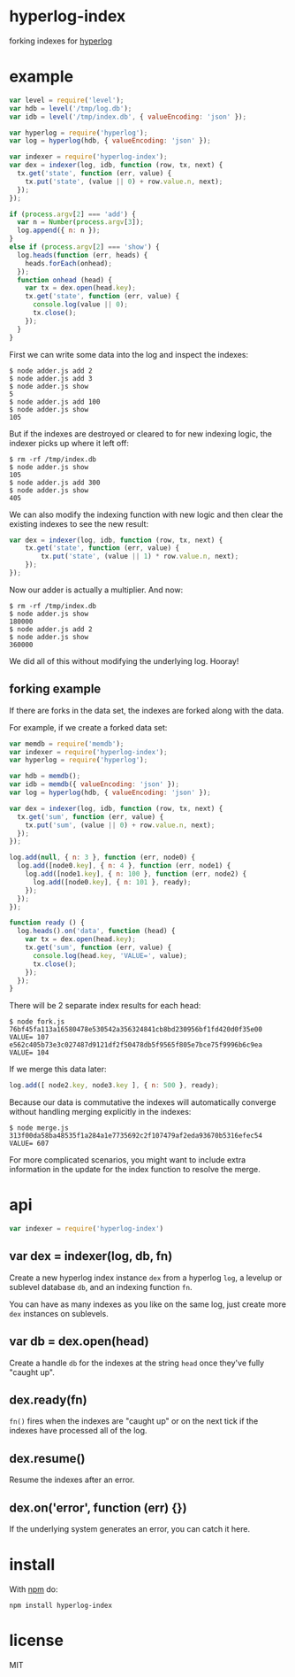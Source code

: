 # hyperlog-index

forking indexes for [hyperlog](https://npmjs.com/package/hyperlog)

# example

``` js
var level = require('level');
var hdb = level('/tmp/log.db');
var idb = level('/tmp/index.db', { valueEncoding: 'json' });

var hyperlog = require('hyperlog');
var log = hyperlog(hdb, { valueEncoding: 'json' });

var indexer = require('hyperlog-index');
var dex = indexer(log, idb, function (row, tx, next) {
  tx.get('state', function (err, value) {
    tx.put('state', (value || 0) + row.value.n, next);
  });
});

if (process.argv[2] === 'add') {
  var n = Number(process.argv[3]);
  log.append({ n: n });
}
else if (process.argv[2] === 'show') {
  log.heads(function (err, heads) {
    heads.forEach(onhead);
  });
  function onhead (head) {
    var tx = dex.open(head.key);
    tx.get('state', function (err, value) {
      console.log(value || 0);
      tx.close();
    });
  }
}
```

First we can write some data into the log and inspect the indexes:

```
$ node adder.js add 2
$ node adder.js add 3
$ node adder.js show
5
$ node adder.js add 100
$ node adder.js show
105
```

But if the indexes are destroyed or cleared to for new indexing logic, the
indexer picks up where it left off:

```
$ rm -rf /tmp/index.db
$ node adder.js show
105
$ node adder.js add 300
$ node adder.js show
405
```

We can also modify the indexing function with new logic and then clear the
existing indexes to see the new result:

``` js
var dex = indexer(log, idb, function (row, tx, next) {
    tx.get('state', function (err, value) {
        tx.put('state', (value || 1) * row.value.n, next);
    });
});
```

Now our adder is actually a multiplier. And now:

```
$ rm -rf /tmp/index.db
$ node adder.js show
180000
$ node adder.js add 2
$ node adder.js show
360000
```

We did all of this without modifying the underlying log. Hooray!

## forking example

If there are forks in the data set, the indexes are forked along with the data.

For example, if we create a forked data set:

``` js
var memdb = require('memdb');
var indexer = require('hyperlog-index');
var hyperlog = require('hyperlog');

var hdb = memdb();
var idb = memdb({ valueEncoding: 'json' });
var log = hyperlog(hdb, { valueEncoding: 'json' });

var dex = indexer(log, idb, function (row, tx, next) {
  tx.get('sum', function (err, value) {
    tx.put('sum', (value || 0) + row.value.n, next);
  });
});

log.add(null, { n: 3 }, function (err, node0) {
  log.add([node0.key], { n: 4 }, function (err, node1) {
    log.add([node1.key], { n: 100 }, function (err, node2) {
      log.add([node0.key], { n: 101 }, ready);
    });
  });
});

function ready () {
  log.heads().on('data', function (head) {
    var tx = dex.open(head.key);
    tx.get('sum', function (err, value) {
      console.log(head.key, 'VALUE=', value);
      tx.close();
    });
  });
}
```

There will be 2 separate index results for each head:

```
$ node fork.js 
76bf45fa113a16580478e530542a356324841cb8bd230956bf1fd420d0f35e00 VALUE= 107
e562c405b73e3c027487d9121df2f50478db5f9565f805e7bce75f9996b6c9ea VALUE= 104
```

If we merge this data later:

``` js
log.add([ node2.key, node3.key ], { n: 500 }, ready);
```

Because our data is commutative the indexes will automatically converge without
handling merging explicitly in the indexes:

```
$ node merge.js 
313f00da58ba48535f1a284a1e7735692c2f107479af2eda93670b5316efec54 VALUE= 607
```

For more complicated scenarios, you might want to include extra information in
the update for the index function to resolve the merge.

# api

``` js
var indexer = require('hyperlog-index')
```

## var dex = indexer(log, db, fn)

Create a new hyperlog index instance `dex` from a hyperlog `log`, a levelup or
sublevel database `db`, and an indexing function `fn`.

You can have as many indexes as you like on the same log, just create more `dex`
instances on sublevels.

## var db = dex.open(head)

Create a handle `db` for the indexes at the string `head` once they've
fully "caught up".

## dex.ready(fn)

`fn()` fires when the indexes are "caught up" or on the next tick if the indexes
have processed all of the log.

## dex.resume()

Resume the indexes after an error.

## dex.on('error', function (err) {})

If the underlying system generates an error, you can catch it here.

# install

With [npm](https://npmjs.org) do:

```
npm install hyperlog-index
```

# license

MIT
